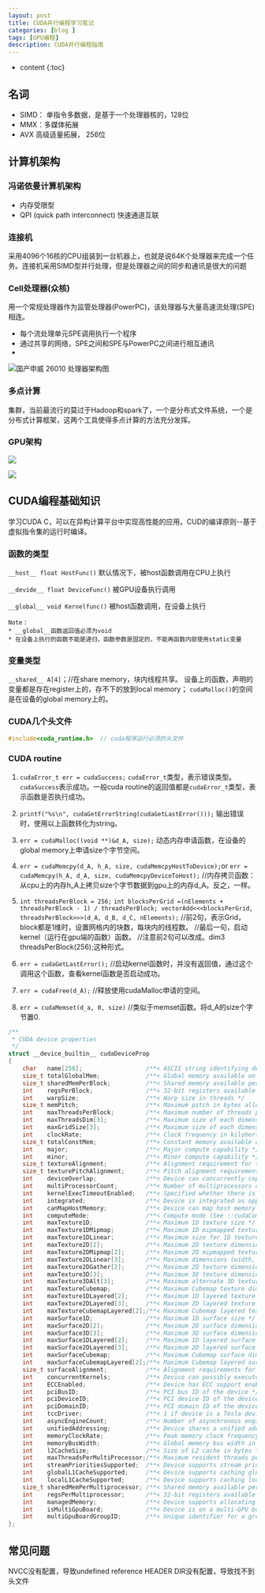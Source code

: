 ```yaml
---
layout: post
title: CUDA并行编程学习笔记
categories: [blog ]
tags: [GPU编程]
description: CUDA并行编程指南
---
```


* content
{:toc}

## 名词
* SIMD： 单指令多数据，是基于一个处理器核的，128位
* MMX：多媒体拓展
* AVX 高级适量拓展， 256位

## 计算机架构

### 冯诺依曼计算机架构
* 内存受限型
* QPI (quick path interconnect) 快速通道互联

### 连接机

采用4096个16核的CPU组装到一台机器上，也就是说64K个处理器来完成一个任务。连接机采用SIMD型并行处理，但是处理器之间的同步和通讯是很大的问题

### Cell处理器(众核)
用一个常规处理器作为监管处理器(PowerPC)，该处理器与大量高速流处理(SPE)相连。
* 每个流处理单元SPE调用执行一个程序
* 通过共享的网络，SPE之间和SPE与PowerPC之间进行相互通讯
* 
![国产申威 26010 处理器架构图](https://cwlseu.github.io/images/cuda/cell_arch.png)

### 多点计算
集群，当前最流行的莫过于Hadoop和spark了，一个是分布式文件系统，一个是分布式计算框架，这两个工具使得多点计算的方法充分发挥。

### GPU架构
![](https://cwlseu.github.io/images/cuda/2.png)

![](https://cwlseu.github.io/images/cuda/1.png)

## CUDA编程基础知识
学习CUDA C，可以在异构计算平台中实现高性能的应用。CUD的编译原则--基于虚拟指令集的运行时编译。

### 函数的类型

`__host__ float HostFunc()` 默认情况下，被host函数调用在CPU上执行

`__devide__ float DeviceFunc()` 被GPU设备执行调用

`__global__ void Kernelfunc()` 被host函数调用，在设备上执行

	Note：
	* __global__函数返回值必须为void
	* 在设备上执行的函数不能是递归，函数参数是固定的，不能再函数内部使用static变量

### 变量类型

`__shared__ A[4]`；//在share memory，块内线程共享。
设备上的函数，声明的变量都是存在register上的，存不下的放到local memory；
`cudaMalloc()`的空间是在设备的global memory上的。

### CUDA几个头文件

```cpp
#include<cuda_runtime.h>  // cuda程序运行必须的头文件
```

### CUDA routine
1. `cudaError_t err = cudaSuccess;`
   `cudaError_t`类型，表示错误类型。`cudaSuccess`表示成功。一般cuda routine的返回值都是`cudaError_t`类型，表示函数是否执行成功。  
    
2. `printf("%s\n", cudaGetErrorString(cudaGetLastError()));`
   输出错误时，使用以上函数转化为string。

3. `err = cudaMalloc((void **)&d_A, size);`
   动态内存申请函数，在设备的global memory上申请size个字节空间。
    
4. `err = cudaMemcpy(d_A, h_A, size, cudaMemcpyHostToDevice);`or
    `err = cudaMemcpy(h_A, d_A, size, cudaMemcpyDeviceToHost);`
    //内存拷贝函数：从cpu上的内存h_A上拷贝size个字节数据到gpu上的内存d_A。反之，一样。

5. `int threadsPerBlock = 256;`
    `int blocksPerGrid =(nElements + threadsPerBlock - 1) / threadsPerBlock;
    vectorAdd<<<blocksPerGrid, threadsPerBlock>>>(d_A, d_B, d_C, nElements);`
    //前2句，表示Grid，block都是1维时，设置网格内的块数，每块内的线程数。
    //最后一句，启动kernel（运行在gpu端的函数）函数。
    //注意前2句可以改成。dim3 threadsPerBlock(256);这种形式。

6. `err = cudaGetLastError();`
//启动kernel函数时，并没有返回值，通过这个调用这个函数，查看kernel函数是否启动成功。

7. `err = cudaFree(d_A);`
//释放使用cudaMalloc申请的空间。
    
8. `err = cudaMemset(d_a, 0, size)`
//类似于memset函数。将d_A的size个字节置0.

```cpp
/**
 * CUDA device properties
 */
struct __device_builtin__ cudaDeviceProp
{
    char   name[256];                  /**< ASCII string identifying device */
    size_t totalGlobalMem;             /**< Global memory available on device in bytes */
    size_t sharedMemPerBlock;          /**< Shared memory available per block in bytes */
    int    regsPerBlock;               /**< 32-bit registers available per block */
    int    warpSize;                   /**< Warp size in threads */
    size_t memPitch;                   /**< Maximum pitch in bytes allowed by memory copies */
    int    maxThreadsPerBlock;         /**< Maximum number of threads per block */
    int    maxThreadsDim[3];           /**< Maximum size of each dimension of a block */
    int    maxGridSize[3];             /**< Maximum size of each dimension of a grid */
    int    clockRate;                  /**< Clock frequency in kilohertz */
    size_t totalConstMem;              /**< Constant memory available on device in bytes */
    int    major;                      /**< Major compute capability */
    int    minor;                      /**< Minor compute capability */
    size_t textureAlignment;           /**< Alignment requirement for textures */
    size_t texturePitchAlignment;      /**< Pitch alignment requirement for texture references bound to pitched memory */
    int    deviceOverlap;              /**< Device can concurrently copy memory and execute a kernel. Deprecated. Use instead asyncEngineCount. */
    int    multiProcessorCount;        /**< Number of multiprocessors on device */
    int    kernelExecTimeoutEnabled;   /**< Specified whether there is a run time limit on kernels */
    int    integrated;                 /**< Device is integrated as opposed to discrete */
    int    canMapHostMemory;           /**< Device can map host memory with cudaHostAlloc/cudaHostGetDevicePointer */
    int    computeMode;                /**< Compute mode (See ::cudaComputeMode) */
    int    maxTexture1D;               /**< Maximum 1D texture size */
    int    maxTexture1DMipmap;         /**< Maximum 1D mipmapped texture size */
    int    maxTexture1DLinear;         /**< Maximum size for 1D textures bound to linear memory */
    int    maxTexture2D[2];            /**< Maximum 2D texture dimensions */
    int    maxTexture2DMipmap[2];      /**< Maximum 2D mipmapped texture dimensions */
    int    maxTexture2DLinear[3];      /**< Maximum dimensions (width, height, pitch) for 2D textures bound to pitched memory */
    int    maxTexture2DGather[2];      /**< Maximum 2D texture dimensions if texture gather operations have to be performed */
    int    maxTexture3D[3];            /**< Maximum 3D texture dimensions */
    int    maxTexture3DAlt[3];         /**< Maximum alternate 3D texture dimensions */
    int    maxTextureCubemap;          /**< Maximum Cubemap texture dimensions */
    int    maxTexture1DLayered[2];     /**< Maximum 1D layered texture dimensions */
    int    maxTexture2DLayered[3];     /**< Maximum 2D layered texture dimensions */
    int    maxTextureCubemapLayered[2];/**< Maximum Cubemap layered texture dimensions */
    int    maxSurface1D;               /**< Maximum 1D surface size */
    int    maxSurface2D[2];            /**< Maximum 2D surface dimensions */
    int    maxSurface3D[3];            /**< Maximum 3D surface dimensions */
    int    maxSurface1DLayered[2];     /**< Maximum 1D layered surface dimensions */
    int    maxSurface2DLayered[3];     /**< Maximum 2D layered surface dimensions */
    int    maxSurfaceCubemap;          /**< Maximum Cubemap surface dimensions */
    int    maxSurfaceCubemapLayered[2];/**< Maximum Cubemap layered surface dimensions */
    size_t surfaceAlignment;           /**< Alignment requirements for surfaces */
    int    concurrentKernels;          /**< Device can possibly execute multiple kernels concurrently */
    int    ECCEnabled;                 /**< Device has ECC support enabled */
    int    pciBusID;                   /**< PCI bus ID of the device */
    int    pciDeviceID;                /**< PCI device ID of the device */
    int    pciDomainID;                /**< PCI domain ID of the device */
    int    tccDriver;                  /**< 1 if device is a Tesla device using TCC driver, 0 otherwise */
    int    asyncEngineCount;           /**< Number of asynchronous engines */
    int    unifiedAddressing;          /**< Device shares a unified address space with the host */
    int    memoryClockRate;            /**< Peak memory clock frequency in kilohertz */
    int    memoryBusWidth;             /**< Global memory bus width in bits */
    int    l2CacheSize;                /**< Size of L2 cache in bytes */
    int    maxThreadsPerMultiProcessor;/**< Maximum resident threads per multiprocessor */
    int    streamPrioritiesSupported;  /**< Device supports stream priorities */
    int    globalL1CacheSupported;     /**< Device supports caching globals in L1 */
    int    localL1CacheSupported;      /**< Device supports caching locals in L1 */
    size_t sharedMemPerMultiprocessor; /**< Shared memory available per multiprocessor in bytes */
    int    regsPerMultiprocessor;      /**< 32-bit registers available per multiprocessor */
    int    managedMemory;              /**< Device supports allocating managed memory on this system */
    int    isMultiGpuBoard;            /**< Device is on a multi-GPU board */
    int    multiGpuBoardGroupID;       /**< Unique identifier for a group of devices on the same multi-GPU board */
};
```

## 常见问题
NVCC没有配置，导致undefined reference
HEADER DIR没有配置，导致找不到头文件
